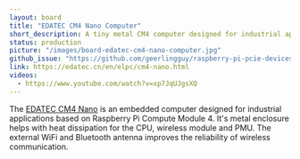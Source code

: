 ```yaml
---
layout: board
title: "EDATEC CM4 Nano Computer"
short_description: A tiny metal CM4 computer designed for industrial applications.
status: production
picture: "/images/board-edatec-cm4-nano-computer.jpg"
github_issue: "https://github.com/geerlingguy/raspberry-pi-pcie-devices/issues/515"
link: https://edatec.cn/en/elpc/cm4-nano.html
videos:
  - https://www.youtube.com/watch?v=xp7JqUJgsXQ
---
```

The [EDATEC CM4 Nano](https://edatec.cn/en/elpc/cm4-nano.html) is an embedded computer designed for industrial applications based on Raspberry Pi Compute Module 4. It's metal enclosure helps with heat dissipation for the CPU, wireless module and PMU. The external WiFi and Bluetooth antenna improves the reliability of wireless communication.
